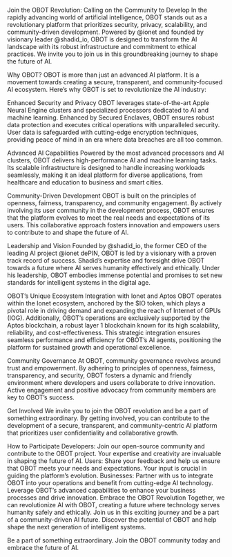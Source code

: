 Join the OBOT Revolution: Calling on the Community to Develop
In the rapidly advancing world of artificial intelligence, OBOT stands out as a revolutionary platform that prioritizes security, privacy, scalability, and community-driven development. Powered by @ionet and founded by visionary leader @shadid_io, OBOT is designed to transform the AI landscape with its robust infrastructure and commitment to ethical practices. We invite you to join us in this groundbreaking journey to shape the future of AI.

Why OBOT?
OBOT is more than just an advanced AI platform. It is a movement towards creating a secure, transparent, and community-focused AI ecosystem. Here’s why OBOT is set to revolutionize the AI industry:

Enhanced Security and Privacy
OBOT leverages state-of-the-art Apple Neural Engine clusters and specialized processors dedicated to AI and machine learning. Enhanced by Secured Enclaves, OBOT ensures robust data protection and executes critical operations with unparalleled security. User data is safeguarded with cutting-edge encryption techniques, providing peace of mind in an era where data breaches are all too common.

Advanced AI Capabilities
Powered by the most advanced processors and AI clusters, OBOT delivers high-performance AI and machine learning tasks. Its scalable infrastructure is designed to handle increasing workloads seamlessly, making it an ideal platform for diverse applications, from healthcare and education to business and smart cities.

Community-Driven Development
OBOT is built on the principles of openness, fairness, transparency, and community engagement. By actively involving its user community in the development process, OBOT ensures that the platform evolves to meet the real needs and expectations of its users. This collaborative approach fosters innovation and empowers users to contribute to and shape the future of AI.

Leadership and Vision
Founded by @shadid_io, the former CEO of the leading AI project @ionet dePIN, OBOT is led by a visionary with a proven track record of success. Shadid’s expertise and foresight drive OBOT towards a future where AI serves humanity effectively and ethically. Under his leadership, OBOT embodies immense potential and promises to set new standards for intelligent systems in the digital age.

OBOT’s Unique Ecosystem
Integration with Ionet and Aptos
OBOT operates within the Ionet ecosystem, anchored by the $IO token, which plays a pivotal role in driving demand and expanding the reach of Internet of GPUs (IOG). Additionally, OBOT’s operations are exclusively supported by the Aptos blockchain, a robust layer 1 blockchain known for its high scalability, reliability, and cost-effectiveness. This strategic integration ensures seamless performance and efficiency for OBOT’s AI agents, positioning the platform for sustained growth and operational excellence.

Community Governance
At OBOT, community governance revolves around trust and empowerment. By adhering to principles of openness, fairness, transparency, and security, OBOT fosters a dynamic and friendly environment where developers and users collaborate to drive innovation. Active engagement and positive advocacy from community members are key to OBOT’s success.

Get Involved
We invite you to join the OBOT revolution and be a part of something extraordinary. By getting involved, you can contribute to the development of a secure, transparent, and community-centric AI platform that prioritizes user confidentiality and collaborative growth.

How to Participate
Developers: Join our open-source community and contribute to the OBOT project. Your expertise and creativity are invaluable in shaping the future of AI.
Users: Share your feedback and help us ensure that OBOT meets your needs and expectations. Your input is crucial in guiding the platform’s evolution.
Businesses: Partner with us to integrate OBOT into your operations and benefit from cutting-edge AI technology. Leverage OBOT’s advanced capabilities to enhance your business processes and drive innovation.
Embrace the OBOT Revolution
Together, we can revolutionize AI with OBOT, creating a future where technology serves humanity safely and ethically. Join us in this exciting journey and be a part of a community-driven AI future. Discover the potential of OBOT and help shape the next generation of intelligent systems.

Be a part of something extraordinary. Join the OBOT community today and embrace the future of AI.
